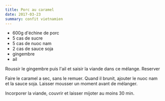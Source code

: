 ```yaml
---
title: Porc au caramel
date: 2017-03-23
summary: confit vietnamien
---
```


* 600g d'échine de porc
* 5 cas de sucre
* 5 cas de nuoc nam
* 2 cas de sauce soja
* gingembre
* ail


Roussir le gingembre puis l'ail et saisir la viande dans ce mélange.
Reserver

Faire le caramel a sec, sans le remuer.
Quand il brunit, ajouter le nuoc nam et la sauce soja. Laisser mousser un moment avant de mélanger.

Incorporer la viande, couvrir et laisser mijoter au moins 30 min.


